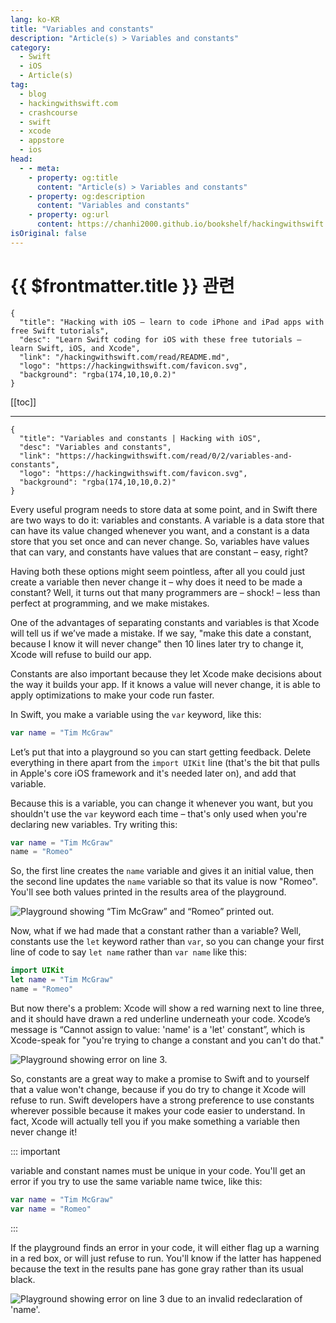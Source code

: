 ```yaml
---
lang: ko-KR
title: "Variables and constants"
description: "Article(s) > Variables and constants"
category:
  - Swift
  - iOS
  - Article(s)
tag: 
  - blog
  - hackingwithswift.com
  - crashcourse
  - swift
  - xcode
  - appstore
  - ios  
head:
  - - meta:
    - property: og:title
      content: "Article(s) > Variables and constants"
    - property: og:description
      content: "Variables and constants"
    - property: og:url
      content: https://chanhi2000.github.io/bookshelf/hackingwithswift.com/read/00/02-variables-and-constants.html
isOriginal: false
---
```


# {{ $frontmatter.title }} 관련

```component VPCard
{
  "title": "Hacking with iOS – learn to code iPhone and iPad apps with free Swift tutorials",
  "desc": "Learn Swift coding for iOS with these free tutorials – learn Swift, iOS, and Xcode",
  "link": "/hackingwithswift.com/read/README.md",
  "logo": "https://hackingwithswift.com/favicon.svg",
  "background": "rgba(174,10,10,0.2)"
}
```

[[toc]]

---

```component VPCard
{
  "title": "Variables and constants | Hacking with iOS",
  "desc": "Variables and constants",
  "link": "https://hackingwithswift.com/read/0/2/variables-and-constants",
  "logo": "https://hackingwithswift.com/favicon.svg",
  "background": "rgba(174,10,10,0.2)"
}
```

<VidStack src="youtube/NbthZRnz1C4" />

Every useful program needs to store data at some point, and in Swift there are two ways to do it: variables and constants. A variable is a data store that can have its value changed whenever you want, and a constant is a data store that you set once and can never change. So, variables have values that can vary, and constants have values that are constant – easy, right?

Having both these options might seem pointless, after all you could just create a variable then never change it – why does it need to be made a constant? Well, it turns out that many programmers are – shock! – less than perfect at programming, and we make mistakes.

One of the advantages of separating constants and variables is that Xcode will tell us if we’ve made a mistake. If we say, "make this date a constant, because I know it will never change" then 10 lines later try to change it, Xcode will refuse to build our app.

Constants are also important because they let Xcode make decisions about the way it builds your app. If it knows a value will never change, it is able to apply optimizations to make your code run faster.

In Swift, you make a variable using the `var` keyword, like this:

```swift
var name = "Tim McGraw"
```

Let’s put that into a playground so you can start getting feedback. Delete everything in there apart from the `import UIKit` line (that's the bit that pulls in Apple's core iOS framework and it's needed later on), and add that variable.

Because this is a variable, you can change it whenever you want, but you shouldn't use the `var` keyword each time – that's only used when you're declaring new variables. Try writing this:

```swift
var name = "Tim McGraw"
name = "Romeo"
```

So, the first line creates the `name` variable and gives it an initial value, then the second line updates the `name` variable so that its value is now "Romeo". You'll see both values printed in the results area of the playground.

![Playground showing “Tim McGraw” and “Romeo” printed out.](https://hackingwithswift.com/img/books/hws/variables-and-constants-1@2x.png)

Now, what if we had made that a constant rather than a variable? Well, constants use the `let` keyword rather than `var`, so you can change your first line of code to say `let name` rather than `var name` like this:

```swift
import UIKit
let name = "Tim McGraw"
name = "Romeo"
```

But now there's a problem: Xcode will show a red warning next to line three, and it should have drawn a red underline underneath your code. Xcode’s message is “Cannot assign to value: 'name' is a 'let' constant”, which is Xcode-speak for "you're trying to change a constant and you can't do that."

![Playground showing error on line 3.](https://hackingwithswift.com/img/books/hws/variables-and-constants-2@2x.png)

So, constants are a great way to make a promise to Swift and to yourself that a value won't change, because if you do try to change it Xcode will refuse to run. Swift developers have a strong preference to use constants wherever possible because it makes your code easier to understand. In fact, Xcode will actually tell you if you make something a variable then never change it!

::: important

variable and constant names must be unique in your code. You'll get an error if you try to use the same variable name twice, like this:

```swift
var name = "Tim McGraw"
var name = "Romeo"
```

:::

If the playground finds an error in your code, it will either flag up a warning in a red box, or will just refuse to run. You'll know if the latter has happened because the text in the results pane has gone gray rather than its usual black.

![Playground showing error on line 3 due to an invalid redeclaration of 'name'.](https://hackingwithswift.com/img/books/hws/variables-and-constants-3@2x.png)

